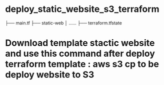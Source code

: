 # deploy_static_website_s3_terraform

├── main.tf
├── static-web
│   ......
├── terraform.tfstate

# Download template stactic website and use this command after deploy terraform template : aws s3 cp to be deploy website to S3
